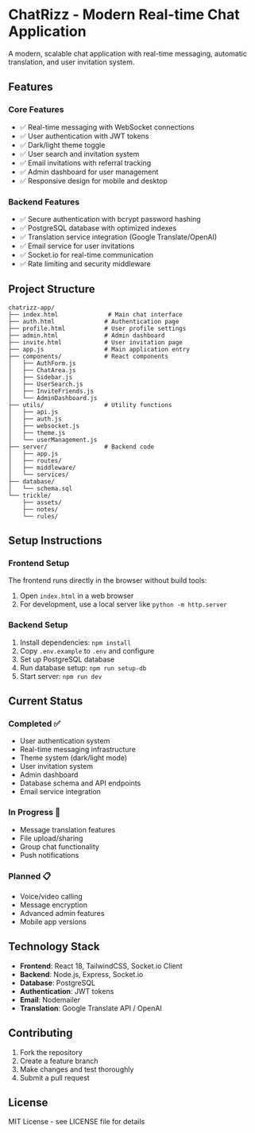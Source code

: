# ChatRizz - Modern Real-time Chat Application

A modern, scalable chat application with real-time messaging, automatic translation, and user invitation system.

## Features

### Core Features
- ✅ Real-time messaging with WebSocket connections
- ✅ User authentication with JWT tokens
- ✅ Dark/light theme toggle
- ✅ User search and invitation system
- ✅ Email invitations with referral tracking
- ✅ Admin dashboard for user management
- ✅ Responsive design for mobile and desktop

### Backend Features
- ✅ Secure authentication with bcrypt password hashing
- ✅ PostgreSQL database with optimized indexes
- ✅ Translation service integration (Google Translate/OpenAI)
- ✅ Email service for user invitations
- ✅ Socket.io for real-time communication
- ✅ Rate limiting and security middleware

## Project Structure

```
chatrizz-app/
├── index.html              # Main chat interface
├── auth.html              # Authentication page
├── profile.html           # User profile settings
├── admin.html             # Admin dashboard
├── invite.html            # User invitation page
├── app.js                 # Main application entry
├── components/            # React components
│   ├── AuthForm.js
│   ├── ChatArea.js
│   ├── Sidebar.js
│   ├── UserSearch.js
│   ├── InviteFriends.js
│   └── AdminDashboard.js
├── utils/                 # Utility functions
│   ├── api.js
│   ├── auth.js
│   ├── websocket.js
│   ├── theme.js
│   └── userManagement.js
├── server/                # Backend code
│   ├── app.js
│   ├── routes/
│   ├── middleware/
│   └── services/
├── database/
│   └── schema.sql
└── trickle/
    ├── assets/
    ├── notes/
    └── rules/
```

## Setup Instructions

### Frontend Setup
The frontend runs directly in the browser without build tools:
1. Open `index.html` in a web browser
2. For development, use a local server like `python -m http.server`

### Backend Setup
1. Install dependencies: `npm install`
2. Copy `.env.example` to `.env` and configure
3. Set up PostgreSQL database
4. Run database setup: `npm run setup-db`
5. Start server: `npm run dev`

## Current Status

### Completed ✅
- User authentication system
- Real-time messaging infrastructure
- Theme system (dark/light mode)
- User invitation system
- Admin dashboard
- Database schema and API endpoints
- Email service integration

### In Progress 🔄
- Message translation features
- File upload/sharing
- Group chat functionality
- Push notifications

### Planned 📋
- Voice/video calling
- Message encryption
- Advanced admin features
- Mobile app versions

## Technology Stack

- **Frontend**: React 18, TailwindCSS, Socket.io Client
- **Backend**: Node.js, Express, Socket.io
- **Database**: PostgreSQL
- **Authentication**: JWT tokens
- **Email**: Nodemailer
- **Translation**: Google Translate API / OpenAI

## Contributing

1. Fork the repository
2. Create a feature branch
3. Make changes and test thoroughly
4. Submit a pull request

## License

MIT License - see LICENSE file for details